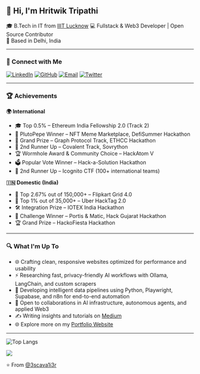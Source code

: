 ## 👋 Hi, I'm Hritwik Tripathi

🎓 B.Tech in IT from [IIIT Lucknow](https://iiitl.ac.in/)
💻 Fullstack & Web3 Developer | Open Source Contributor  
📍 Based in Delhi, India

---

### 🔗 Connect with Me

[![LinkedIn](https://img.icons8.com/fluency/25/linkedin.png)](https://www.linkedin.com/in/hritwikt)  [![GitHub](https://img.icons8.com/fluency/25/github.png)](https://github.com/3scava1i3r)  [![Email](https://img.icons8.com/fluency/25/gmail.png)](mailto:tripathi.hritwik@gmail.com)  [![Twitter](https://img.icons8.com/fluency/25/twitter.png)](https://twitter.com/0xHritwik)

---

### 🏆 Achievements

**🌍 International**

- 🎓 Top 0.5% – Ethereum India Fellowship 2.0 (Track 2)
- 🏅 PlutoPepe Winner – NFT Meme Marketplace, DefiSummer Hackathon
- 🥇 Grand Prize – Graph Protocol Track, ETHCC Hackathon
- 🥈 2nd Runner Up – Covalent Track, Sovrython
- 🏆 Wormhole Award & Community Choice – HackAtom V
- 🗳️ Popular Vote Winner – Hack-a-Solution Hackathon
- 🥉 2nd Runner Up – Icognito CTF (100+ international teams)

**🇮🇳 Domestic (India)**

- 🧠 Top 2.67% out of 150,000+ – Flipkart Grid 4.0
- 🧠 Top 1% out of 35,000+ – Uber HackTag 2.0
- 🛠️ Integration Prize – IOTEX India Hackathon
- 🥇 Challenge Winner – Portis & Matic, Hack Gujarat Hackathon
- 🏆 Grand Prize – HackoFiesta Hackathon



---

### 🔍 What I'm Up To

- 🌐 Crafting clean, responsive websites optimized for performance and usability
- ⚡ Researching fast, privacy-friendly AI workflows with Ollama, LangChain, and custom scrapers
- 🧩 Developing intelligent data pipelines using Python, Playwright, Supabase, and n8n for end-to-end automation
- 🤝 Open to collaborations in AI infrastructure, autonomous agents, and applied Web3
- ✍️ Writing insights and tutorials on [Medium](https://medium.com/@joichiro.sai)
- 🌐 Explore more on my [Portfolio Website](https://3scava1i3r.netlify.app)

---

![Top Langs](https://github-readme-stats.vercel.app/api/top-langs/?username=3scava1i3r&langs_count=6&theme=tokyonight)

<!-- Visitor Count -->
![](https://komarev.com/ghpvc/?username=3scava1i3r)

⭐️ From [@3scava1i3r](https://github.com/3scava1i3r)
